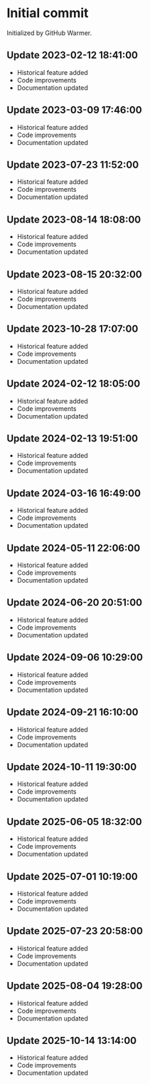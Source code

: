 # Initial commit

Initialized by GitHub Warmer.

## Update 2023-02-12 18:41:00
- Historical feature added
- Code improvements
- Documentation updated

## Update 2023-03-09 17:46:00
- Historical feature added
- Code improvements
- Documentation updated

## Update 2023-07-23 11:52:00
- Historical feature added
- Code improvements
- Documentation updated

## Update 2023-08-14 18:08:00
- Historical feature added
- Code improvements
- Documentation updated

## Update 2023-08-15 20:32:00
- Historical feature added
- Code improvements
- Documentation updated

## Update 2023-10-28 17:07:00
- Historical feature added
- Code improvements
- Documentation updated

## Update 2024-02-12 18:05:00
- Historical feature added
- Code improvements
- Documentation updated

## Update 2024-02-13 19:51:00
- Historical feature added
- Code improvements
- Documentation updated

## Update 2024-03-16 16:49:00
- Historical feature added
- Code improvements
- Documentation updated

## Update 2024-05-11 22:06:00
- Historical feature added
- Code improvements
- Documentation updated

## Update 2024-06-20 20:51:00
- Historical feature added
- Code improvements
- Documentation updated

## Update 2024-09-06 10:29:00
- Historical feature added
- Code improvements
- Documentation updated

## Update 2024-09-21 16:10:00
- Historical feature added
- Code improvements
- Documentation updated

## Update 2024-10-11 19:30:00
- Historical feature added
- Code improvements
- Documentation updated

## Update 2025-06-05 18:32:00
- Historical feature added
- Code improvements
- Documentation updated

## Update 2025-07-01 10:19:00
- Historical feature added
- Code improvements
- Documentation updated

## Update 2025-07-23 20:58:00
- Historical feature added
- Code improvements
- Documentation updated

## Update 2025-08-04 19:28:00
- Historical feature added
- Code improvements
- Documentation updated

## Update 2025-10-14 13:14:00
- Historical feature added
- Code improvements
- Documentation updated